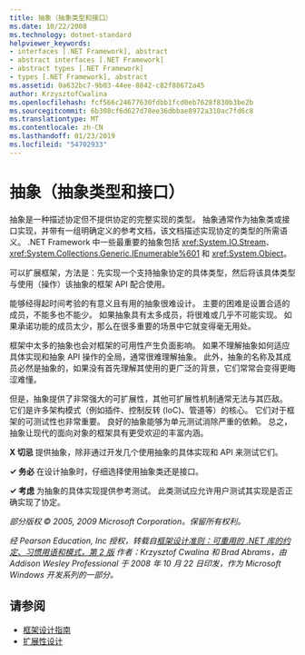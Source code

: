 ```yaml
---
title: 抽象（抽象类型和接口）
ms.date: 10/22/2008
ms.technology: dotnet-standard
helpviewer_keywords:
- interfaces [.NET Framework], abstract
- abstract interfaces [.NET Framework]
- abstract types [.NET Framework]
- types [.NET Framework], abstract
ms.assetid: 0a632bc7-9b03-44ee-8842-c82f88672a45
author: KrzysztofCwalina
ms.openlocfilehash: fcf566c24677630fdbb1fcd0eb7628f830b3be2b
ms.sourcegitcommit: 6b308cf6d627d78ee36dbbae8972a310ac7fd6c8
ms.translationtype: MT
ms.contentlocale: zh-CN
ms.lasthandoff: 01/23/2019
ms.locfileid: "54702933"
---
```

# <a name="abstractions-abstract-types-and-interfaces"></a>抽象（抽象类型和接口）
抽象是一种描述协定但不提供协定的完整实现的类型。 抽象通常作为抽象类或接口实现，并带有一组明确定义的参考文档，该文档描述实现协定的类型的所需语义。 .NET Framework 中一些最重要的抽象包括 <xref:System.IO.Stream>、<xref:System.Collections.Generic.IEnumerable%601> 和 <xref:System.Object>。  
  
 可以扩展框架，方法是：先实现一个支持抽象协定的具体类型，然后将该具体类型与使用（操作）该抽象的框架 API 配合使用。  
  
 能够经得起时间考验的有意义且有用的抽象很难设计。 主要的困难是设置合适的成员，不能多也不能少。 如果抽象具有太多成员，将很难或几乎不可能实现。 如果承诺功能的成员太少，那么在很多重要的场景中它就变得毫无用处。  
  
 框架中太多的抽象也会对框架的可用性产生负面影响。 如果不理解抽象如何适应具体实现和抽象 API 操作的全局，通常很难理解抽象。 此外，抽象的名称及其成员必然是抽象的，如果没有首先理解其使用的更广泛的背景，它们常常会变得更晦涩难懂。  
  
 但是，抽象提供了非常强大的可扩展性，其他可扩展性机制通常无法与其匹敌。 它们是许多架构模式（例如插件、控制反转 (IoC)、管道等）的核心。 它们对于框架的可测试性也非常重要。 良好的抽象能够为单元测试消除严重的依赖。 总之，抽象让现代的面向对象的框架具有更受欢迎的丰富内涵。  
  
 **X 切忌** 提供抽象，除非通过开发几个使用抽象的具体实现和 API 来测试它们。  
  
 **✓ 务必** 在设计抽象时，仔细选择使用抽象类还是接口。  
  
 **✓ 考虑** 为抽象的具体实现提供参考测试。 此类测试应允许用户测试其实现是否正确实现了协定。  
  
 *部分版权 © 2005, 2009 Microsoft Corporation。保留所有权利。*  
  
 *经 Pearson Education, Inc 授权，转载自[框架设计准则：可重用的 .NET 库的约定、习惯用语和模式，第 2 版](https://www.informit.com/store/framework-design-guidelines-conventions-idioms-and-9780321545619) 作者：Krzysztof Cwalina 和 Brad Abrams，由 Addison Wesley Professional 于 2008 年 10 月 22 日印发，作为 Microsoft Windows 开发系列的一部分。*  
  
## <a name="see-also"></a>请参阅

- [框架设计指南](../../../docs/standard/design-guidelines/index.md)
- [扩展性设计](../../../docs/standard/design-guidelines/designing-for-extensibility.md)
